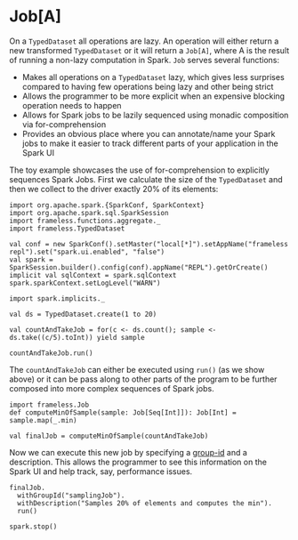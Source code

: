 # Job\[A\]

On a `TypedDataset` all operations are lazy. An operation will either return a new 
transformed `TypedDataset` or it will return a `Job[A]`, where A is the result of running a
non-lazy computation in Spark. `Job` serves several functions: 

- Makes all operations on a `TypedDataset` lazy, which gives less surprises compared to having
few operations being lazy and other being strict
- Allows the programmer to be more explicit when an expensive blocking operation needs to happen
- Allows for Spark jobs to be lazily sequenced using monadic composition via for-comprehension
- Provides an obvious place where you can annotate/name your Spark jobs to make it easier
to track different parts of your application in the Spark UI

The toy example showcases the use of for-comprehension to explicitly sequences Spark Jobs. 
First we calculate the size of the `TypedDataset` and then we collect to the driver
exactly 20% of its elements: 

```tut:invisible
import org.apache.spark.{SparkConf, SparkContext}
import org.apache.spark.sql.SparkSession
import frameless.functions.aggregate._
import frameless.TypedDataset

val conf = new SparkConf().setMaster("local[*]").setAppName("frameless repl").set("spark.ui.enabled", "false")
val spark = SparkSession.builder().config(conf).appName("REPL").getOrCreate()
implicit val sqlContext = spark.sqlContext
spark.sparkContext.setLogLevel("WARN")

import spark.implicits._
```

```tut:book
val ds = TypedDataset.create(1 to 20)

val countAndTakeJob = for(c <- ds.count(); sample <- ds.take((c/5).toInt)) yield sample

countAndTakeJob.run()
```

The `countAndTakeJob` can either be executed using `run()` (as we show above) or it can be 
pass along to other parts of the program to be further composed into more complex sequences
of Spark jobs. 

```tut:book
import frameless.Job
def computeMinOfSample(sample: Job[Seq[Int]]): Job[Int] = sample.map(_.min)

val finalJob = computeMinOfSample(countAndTakeJob)  
```

Now we can execute this new job by specifying a [group-id](https://spark.apache.org/docs/latest/api/scala/index.html#org.apache.spark.SparkContext@setJobGroup(groupId:String,description:String,interruptOnCancel:Boolean):Unit) and a description.
This allows the programmer to see this information on the Spark UI and help track, say, 
performance issues.

```tut:book
finalJob.
  withGroupId("samplingJob").
  withDescription("Samples 20% of elements and computes the min").
  run()
```


```tut:invisible
spark.stop()
```
